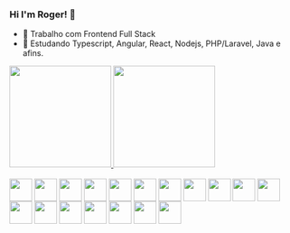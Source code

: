 ### Hi I'm Roger! 👋

- 🔭 Trabalho com Frontend Full Stack
- 🌱 Estudando Typescript, Angular, React, Nodejs, PHP/Laravel, Java e afins.

<div>
  <a href="mailto:rogerbritosan@gmail.com">
    <img height="180em" src="https://github-readme-stats.vercel.app/api?username=rogerbritosan&show_icons=true&theme=dracula&include_all_commits=true&count_private-true" />
    <img height="180em" src="https://github-readme-stats.vercel.app/api/top-langs/?username=rogerbritosan&layout=compact&langs_count=16&theme-dracula" />
  </a>
</div>

<br>

<div>
  <img align="center" alt="" width="40" src="https://cdn.jsdelivr.net/gh/devicons/devicon/icons/html5/html5-original-wordmark.svg">  
  <img align="center" alt="" width="40" src="https://cdn.jsdelivr.net/gh/devicons/devicon/icons/css3/css3-original-wordmark.svg"> 
  <img align="center" alt="" width="40" src="https://cdn.jsdelivr.net/gh/devicons/devicon/icons/bootstrap/bootstrap-original.svg">
  <img align="center" alt="" width="40" src="https://cdn.jsdelivr.net/gh/devicons/devicon/icons/bulma/bulma-plain.svg">
  <img align="center" alt="" width="40" src="https://cdn.jsdelivr.net/gh/devicons/devicon/icons/tailwindcss/tailwindcss-original-wordmark.svg">
  <img align="center" alt="" width="40" src="https://cdn.jsdelivr.net/gh/devicons/devicon/icons/javascript/javascript-original.svg">
  <img align="center" alt="" width="40" src="https://cdn.jsdelivr.net/gh/devicons/devicon/icons/typescript/typescript-original.svg">
  <img align="center" alt="" width="40" src="https://cdn.jsdelivr.net/gh/devicons/devicon/icons/nodejs/nodejs-original-wordmark.svg">
  <img align="center" alt="" width="40" src="https://cdn.jsdelivr.net/gh/devicons/devicon/icons/docker/docker-original.svg">
  <img align="center" alt="" width="40" src="https://cdn.jsdelivr.net/gh/devicons/devicon/icons/webpack/webpack-original-wordmark.svg">
  <img align="center" alt="" width="40" src="https://cdn.jsdelivr.net/gh/devicons/devicon/icons/angularjs/angularjs-original.svg">
  <img align="center" alt="" width="40" src="https://cdn.jsdelivr.net/gh/devicons/devicon/icons/react/react-original.svg">
  <img align="center" alt="" width="40" src="https://cdn.jsdelivr.net/gh/devicons/devicon/icons/vuejs/vuejs-original.svg">
  <img align="center" alt="" width="40" src="https://cdn.jsdelivr.net/gh/devicons/devicon/icons/git/git-original-wordmark.svg">
  <img align="center" alt="" width="40" src="https://cdn.jsdelivr.net/gh/devicons/devicon/icons/python/python-original.svg">
  <img align="center" alt="" width="40" src="https://cdn.jsdelivr.net/gh/devicons/devicon/icons/laravel/laravel-plain.svg">
  <img align="center" alt="" width="40" src="https://cdn.jsdelivr.net/gh/devicons/devicon/icons/java/java-original-wordmark.svg">
  <img align="center" alt="" width="40" src="https://cdn.jsdelivr.net/gh/devicons/devicon/icons/figma/figma-original.svg">
</div>
